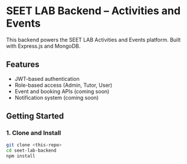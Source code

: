 # SEET LAB Backend – Activities and Events

This backend powers the SEET LAB Activities and Events platform. Built with Express.js and MongoDB.

## Features
- JWT-based authentication
- Role-based access (Admin, Tutor, User)
- Event and booking APIs (coming soon)
- Notification system (coming soon)

## Getting Started

### 1. Clone and Install
```bash
git clone <this-repo>
cd seet-lab-backend
npm install
